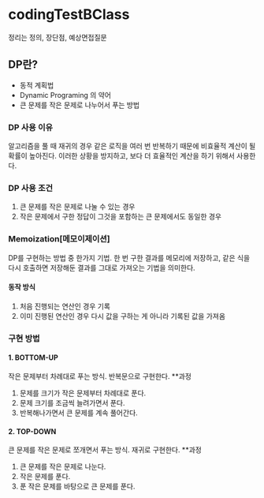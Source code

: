 # codingTestBClass
정리는 정의, 장단점, 예상면접질문
## DP란?
- 동적 계획법
- Dynamic Programing 의 약어
- 큰 문제를 작은 문제로 나누어서 푸는 방법
### DP 사용 이유
알고리즘을 풀 때 재귀의 경우 같은 로직을 여러 번 반복하기 때문에 비효율적 계산이 될 확률이 높아진다. 이러한 상황을 방지하고, 보다 더 효율적인 계산을 하기 위해서 사용한다.
### DP 사용 조건
1. 큰 문제를 작은 문제로 나눌 수 있는 경우
2. 작은 문제에서 구한 정답이 그것을 포함하는 큰 문제에서도 동일한 경우
### Memoization[메모이제이션]
DP를 구현하는 방법 중 한가지 기법. 한 번 구한 결과를 메모리에 저장하고, 같은 식을 다시 호출하면 저장해둔 결과를 그대로 가져오는 기법을 의미한다.
#### 동작 방식
1. 처음 진행되는 연산인 경우 기록
2. 이미 진행된 연산인 경우 다시 값을 구하는 게 아니라 기록된 값을 가져옴
### 구현 방법
#### 1. BOTTOM-UP
작은 문제부터 차례대로 푸는 방식. 반복문으로 구현한다.
**과정
1. 문제를 크기가 작은 문제부터 차례대로 푼다.
2. 문제 크기를 조금씩 늘려가면서 푼다.
3. 반복해나가면서 큰 문제를 계속 풀어간다.
#### 2. TOP-DOWN
큰 문제를 작은 문제로 쪼개면서 푸는 방식. 재귀로 구현한다.
**과정
1. 큰 문제를 작은 문제로 나눈다.
2. 작은 문제를 푼다.
3. 푼 작은 문제를 바탕으로 큰 문제를 푼다.
